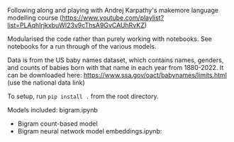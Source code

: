 Following along and playing with Andrej Karpathy's makemore language modelling course (https://www.youtube.com/playlist?list=PLAqhIrjkxbuWI23v9cThsA9GvCAUhRvKZ)

Modularised the code rather than purely working with notebooks. See notebooks for a run through of the various models.

Data is from the US baby names dataset, which contains names, genders, and counts of babies born with that name in each year from 1880-2022. It can be downloaded here: https://www.ssa.gov/oact/babynames/limits.html (use the national data link)

To setup, run ```pip install .``` from the root directory. 

Models included:
bigram.ipynb
- Bigram count-based model
- Bigram neural network model
embeddings.ipynb:
